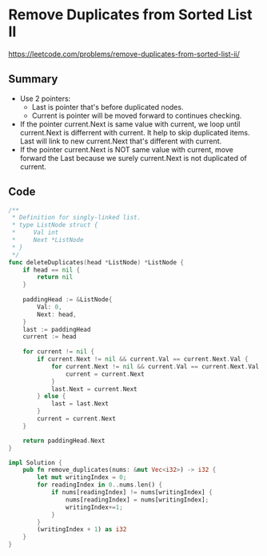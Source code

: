 # Remove Duplicates from Sorted List II

https://leetcode.com/problems/remove-duplicates-from-sorted-list-ii/

## Summary

 - Use 2 pointers:
	 - Last is pointer that's before duplicated nodes.
	 - Current is pointer will be moved forward to continues checking.
 - If the pointer current.Next is same value with current, we loop until current.Next is differrent with current. It help to skip duplicated items. Last will link to new current.Next that's different with current.
 - If the pointer current.Next is NOT same value with current, move forward the Last because we surely current.Next is not duplicated of current.

## Code

```go
/**
 * Definition for singly-linked list.
 * type ListNode struct {
 *     Val int
 *     Next *ListNode
 * }
 */
func deleteDuplicates(head *ListNode) *ListNode {
    if head == nil {
        return nil
    }
    
    paddingHead := &ListNode{
        Val: 0,
        Next: head,
    }
    last := paddingHead
    current := head
    
    for current != nil {
        if current.Next != nil && current.Val == current.Next.Val {
            for current.Next != nil && current.Val == current.Next.Val {
                current = current.Next
            }
            last.Next = current.Next
        } else {
            last = last.Next
        }
        current = current.Next
    }

    return paddingHead.Next
}
```

```rust
impl Solution {
    pub fn remove_duplicates(nums: &mut Vec<i32>) -> i32 {
        let mut writingIndex = 0;
        for readingIndex in 0..nums.len() {
            if nums[readingIndex] != nums[writingIndex] {
                nums[readingIndex] = nums[writingIndex];
                writingIndex+=1;
            }
        }
        (writingIndex + 1) as i32
    }
}
```